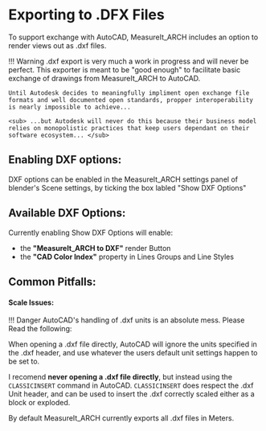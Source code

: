 # Exporting to .DFX Files

To support exchange with AutoCAD, MeasureIt_ARCH includes an option to render views out as .dxf files.

!!! Warning
    .dxf export is very much a work in progress and will never be perfect. This exporter is meant to be "good enough" to facilitate basic exchange of drawings from MeasureIt_ARCH to AutoCAD.
    
    Until Autodesk decides to meaningfully impliment open exchange file formats and well documented open standards, propper interoperability is nearly impossible to achieve...

    <sub> ...but Autodesk will never do this because their business model relies on monopolistic practices that keep users dependant on their software ecosystem... </sub>

## Enabling DXF options:
DXF options can be enabled in the MeasureIt_ARCH settings panel of blender's Scene settings, by ticking the box labled "Show DXF Options"


## Available DXF Options:
Currently enabling Show DXF Options will enable:

* the **"MeasureIt_ARCH to DXF"** render Button
* the **"CAD Color Index"** property in Lines Groups and Line Styles

## Common Pitfalls:

#### Scale Issues:

!!! Danger
    AutoCAD's handling of .dxf units is an absolute mess. Please Read the following:

When opening a .dxf file directly, AutoCAD will ignore the units specified in the .dxf header, and use whatever the users default unit settings happen to be set to. 

I recomend **never opening a .dxf file directly**, but instead using the `CLASSICINSERT` command in AutoCAD. `CLASSICINSERT` does respect the .dxf Unit header, and can be used to insert the .dxf correctly scaled either as a block or exploded.

By default MeasureIt_ARCH currently exports all .dxf files in Meters.